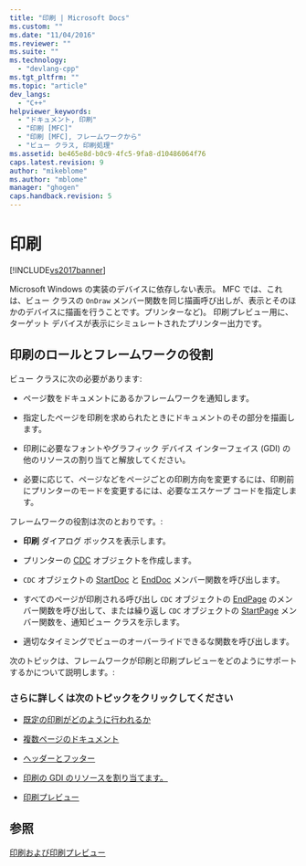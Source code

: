 ```yaml
---
title: "印刷 | Microsoft Docs"
ms.custom: ""
ms.date: "11/04/2016"
ms.reviewer: ""
ms.suite: ""
ms.technology: 
  - "devlang-cpp"
ms.tgt_pltfrm: ""
ms.topic: "article"
dev_langs: 
  - "C++"
helpviewer_keywords: 
  - "ドキュメント, 印刷"
  - "印刷 [MFC]"
  - "印刷 [MFC], フレームワークから"
  - "ビュー クラス, 印刷処理"
ms.assetid: be465e8d-b0c9-4fc5-9fa8-d10486064f76
caps.latest.revision: 9
author: "mikeblome"
ms.author: "mblome"
manager: "ghogen"
caps.handback.revision: 5
---
```

# 印刷
[!INCLUDE[vs2017banner](../assembler/inline/includes/vs2017banner.md)]

Microsoft Windows の実装のデバイスに依存しない表示。  MFC では、これは、ビュー クラスの `OnDraw` メンバー関数を同じ描画呼び出しが、表示とそのほかのデバイスに描画を行うことです。プリンターなど\)。  印刷プレビュー用に、ターゲット デバイスが表示にシミュレートされたプリンター出力です。  
  
##  <a name="_core_your_role_in_printing_vs.._the_framework.92.s_role"></a> 印刷のロールとフレームワークの役割  
 ビュー クラスに次の必要があります:  
  
-   ページ数をドキュメントにあるかフレームワークを通知します。  
  
-   指定したページを印刷を求められたときにドキュメントのその部分を描画します。  
  
-   印刷に必要なフォントやグラフィック デバイス インターフェイス \(GDI\) の他のリソースの割り当てと解放してください。  
  
-   必要に応じて、ページなどをページごとの印刷方向を変更するには、印刷前にプリンターのモードを変更するには、必要なエスケープ コードを指定します。  
  
 フレームワークの役割は次のとおりです。:  
  
-   **印刷** ダイアログ ボックスを表示します。  
  
-   プリンターの [CDC](../Topic/CDC%20Class.md) オブジェクトを作成します。  
  
-   `CDC` オブジェクトの [StartDoc](../Topic/CDC::StartDoc.md) と [EndDoc](../Topic/CDC::EndDoc.md) メンバー関数を呼び出します。  
  
-   すべてのページが印刷される呼び出し `CDC` オブジェクトの [EndPage](../Topic/CDC::EndPage.md) のメンバー関数を呼び出して、または繰り返し `CDC` オブジェクトの [StartPage](../Topic/CDC::StartPage.md) メンバー関数を、通知ビュー クラスを示します。  
  
-   適切なタイミングでビューのオーバーライドできるな関数を呼び出します。  
  
 次のトピックは、フレームワークが印刷と印刷プレビューをどのようにサポートするかについて説明します。:  
  
### さらに詳しくは次のトピックをクリックしてください  
  
-   [既定の印刷がどのように行われるか](../Topic/How%20Default%20Printing%20Is%20Done.md)  
  
-   [複数ページのドキュメント](../mfc/multipage-documents.md)  
  
-   [ヘッダーとフッター](../mfc/headers-and-footers.md)  
  
-   [印刷の GDI のリソースを割り当てます。](../mfc/allocating-gdi-resources.md)  
  
-   [印刷プレビュー](../mfc/print-preview-architecture.md)  
  
## 参照  
 [印刷および印刷プレビュー](../mfc/printing-and-print-preview.md)